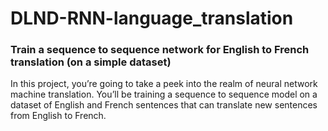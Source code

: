 # DLND-RNN-language_translation

### Train a sequence to sequence network for English to French translation (on a simple dataset)

In this project, you’re going to take a peek into the realm of neural network machine translation. You’ll be training a sequence to sequence model on a dataset of English and French sentences that can translate new sentences from English to French.
